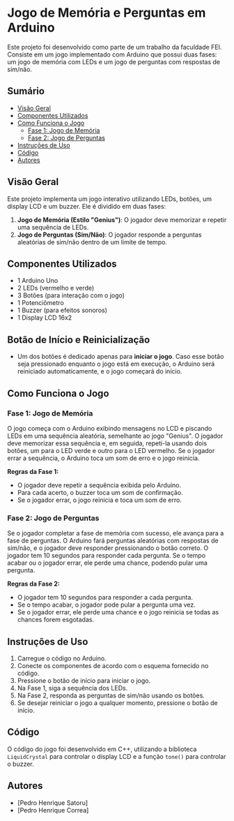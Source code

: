 # Jogo de Memória e Perguntas em Arduino

Este projeto foi desenvolvido como parte de um trabalho da faculdade FEI. Consiste em um jogo implementado com Arduino que possui duas fases: um jogo de memória com LEDs e um jogo de perguntas com respostas de sim/não.

## Sumário

- [Visão Geral](#visão-geral)
- [Componentes Utilizados](#componentes-utilizados)
- [Como Funciona o Jogo](#como-funciona-o-jogo)
  - [Fase 1: Jogo de Memória](#fase-1-jogo-de-memória)
  - [Fase 2: Jogo de Perguntas](#fase-2-jogo-de-perguntas)
- [Instruções de Uso](#instruções-de-uso)
- [Código](#código)
- [Autores](#autores)

## Visão Geral

Este projeto implementa um jogo interativo utilizando LEDs, botões, um display LCD e um buzzer. Ele é dividido em duas fases:

1. **Jogo de Memória (Estilo "Genius")**: O jogador deve memorizar e repetir uma sequência de LEDs.
2. **Jogo de Perguntas (Sim/Não)**: O jogador responde a perguntas aleatórias de sim/não dentro de um limite de tempo.

## Componentes Utilizados

- 1 Arduino Uno
- 2 LEDs (vermelho e verde)
- 3 Botões (para interação com o jogo)
- 1 Potenciômetro
- 1 Buzzer (para efeitos sonoros)
- 1 Display LCD 16x2

## Botão de Início e Reinicialização

- Um dos botões é dedicado apenas para **iniciar o jogo**. Caso esse botão seja pressionado enquanto o jogo está em execução, o Arduino será reiniciado automaticamente, e o jogo começará do início.

## Como Funciona o Jogo

### Fase 1: Jogo de Memória

O jogo começa com o Arduino exibindo mensagens no LCD e piscando LEDs em uma sequência aleatória, semelhante ao jogo "Genius". O jogador deve memorizar essa sequência e, em seguida, repeti-la usando dois botões, um para o LED verde e outro para o LED vermelho. Se o jogador errar a sequência, o Arduino toca um som de erro e o jogo reinicia.

**Regras da Fase 1:**
- O jogador deve repetir a sequência exibida pelo Arduino.
- Para cada acerto, o buzzer toca um som de confirmação.
- Se o jogador errar, o jogo reinicia e toca um som de erro.

### Fase 2: Jogo de Perguntas

Se o jogador completar a fase de memória com sucesso, ele avança para a fase de perguntas. O Arduino fará perguntas aleatórias com respostas de sim/não, e o jogador deve responder pressionando o botão correto. O jogador tem 10 segundos para responder cada pergunta. Se o tempo acabar ou o jogador errar, ele perde uma chance, podendo pular uma pergunta.

**Regras da Fase 2:**
- O jogador tem 10 segundos para responder a cada pergunta.
- Se o tempo acabar, o jogador pode pular a pergunta uma vez.
- Se o jogador errar, ele perde uma chance e o jogo reinicia se todas as chances forem esgotadas.


  
## Instruções de Uso

1. Carregue o código no Arduino.
2. Conecte os componentes de acordo com o esquema fornecido no código.
3. Pressione o botão de início para iniciar o jogo.
4. Na Fase 1, siga a sequência dos LEDs.
5. Na Fase 2, responda as perguntas de sim/não usando os botões.
6. Se desejar reiniciar o jogo a qualquer momento, pressione o botão de início.

## Código

O código do jogo foi desenvolvido em C++, utilizando a biblioteca `LiquidCrystal` para controlar o display LCD e a função `tone()` para controlar o buzzer.

## Autores

- [Pedro Henrique Satoru]
- [Pedro Henrique Correa]
